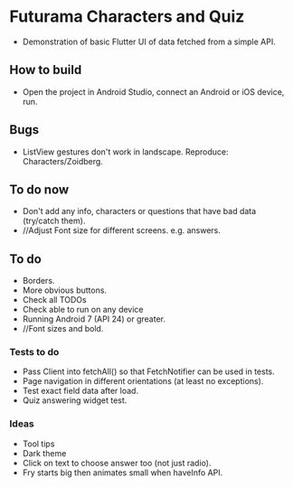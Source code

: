 # Futurama Characters and Quiz

- Demonstration of basic Flutter UI of data fetched from a simple API.

## How to build

- Open the project in Android Studio, connect an Android or iOS device, run.

## Bugs

- ListView gestures don't work in landscape. Reproduce: Characters/Zoidberg.

## To do now

- Don't add any info, characters or questions that have bad data (try/catch them).
- //Adjust Font size for different screens. e.g. answers.

## To do

- Borders.
- More obvious buttons.
- Check all TODOs
- Check able to run on any device
- Running Android 7 (API 24) or greater.
- //Font sizes and bold.

### Tests to do

- Pass Client into fetchAll() so that FetchNotifier can be used in tests.
- Page navigation in different orientations (at least no exceptions).
- Test exact field data after load.
- Quiz answering widget test.

### Ideas

- Tool tips
- Dark theme
- Click on text to choose answer too (not just radio).
- Fry starts big then animates small when haveInfo API.
